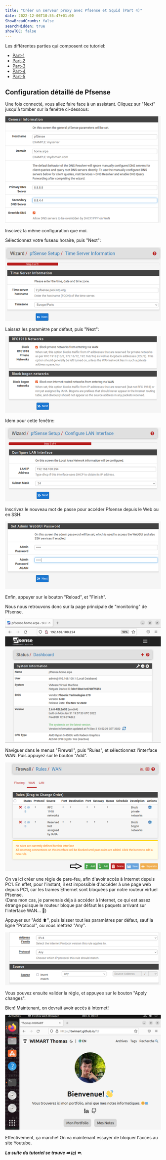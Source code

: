 ```yaml
---
title: "Créer un serveur proxy avec Pfsense et Squid (Part 4)"
date: 2022-12-06T10:55:47+01:00
ShowBreadCrumbs: false
searchHidden: true
showTOC: false
---
```


Les différentes parties qui composent ce tutoriel:

- [Part-1](/fr/notes/proxy)
- [Part-2](/fr/proxy/proxy2)
- [Part-3](/fr/proxy/proxy3)
- [Part-4](/fr/proxy/proxy4)
- [Part-5](/fr/proxy/proxy5)



## Configuration détaillé de Pfsense ##

Une fois connecté, vous allez faire face à un assistant. Cliquez sur "Next" jusqu'à tomber sur la fenêtre ci-dessous:

![cpfsence1](/images/cpfsense/cpfsense1.png)

Inscivez la même configuration que moi.

Sélectionnez votre fuseau horaire, puis "Next":

![cpfsence2](/images/cpfsense/cpfsense2.png)

Laissez les paramètre par défaut, puis "Next":

![cpfsence3](/images/cpfsense/cpfsense3.png)

Idem pour cette fenêtre: 

![cpfsence4](/images/cpfsense/cpfsense4.png)

Inscrivez le nouveau mot de passe pour accèder Pfsense depuis le Web ou  en SSH: 

![cpfsence5](/images/cpfsense/cpfsense5.png)

Enfin, appuyer sur le bouton "Reload", et "Finish".

Nous nous retrouvons donc sur la page principale de "monitoring" de Pfsense.

![cpfsence6](/images/cpfsense/cpfsense6.png)

Naviguer dans le menus "Firewall", puis "Rules", et sélectionnez l'interface WAN. Puis appuyez sur le bouton "Add".

![cpfsence7](/images/cpfsense/cpfsense7.png)

On va ici créer une règle de pare-feu, afin d'avoir accès à Internet depuis PC1. En effet, pour l'instant, il est impossible d'accéder à une page web depuis PC1, car les trames Ethernet sont bloquées par notre routeur virtuel Pfsense.     
(Dans mon cas, je parvenais déja à accéder à Internet, ce qui est assez étrange puisque le routeur bloque par défaut les paquets arrivant sur l'interface WAN... 🤔)   

Appuyer sur "Add ⬆️", puis laisser tout les paramètres par défaut, sauf la ligne "Protocol", ou vous mettrez "Any".

![cpfsence8](/images/cpfsense/cpfsense8.png)

Vous pouvez ensuite valider la règle, et appuyee sur le bouton "Apply changes".

Bien! Maintenant, on devrait avoir accès à Internet! 

![cpfsence9](/images/cpfsense/cpfsense9.png)

Effectivement, ça marche! On va maintenant essayer de bloquer l'accès au site Youtube.

***La suite du tutoriel se trouve ➡️ [ici](/fr/proxy/proxy5) ⬅️.***




